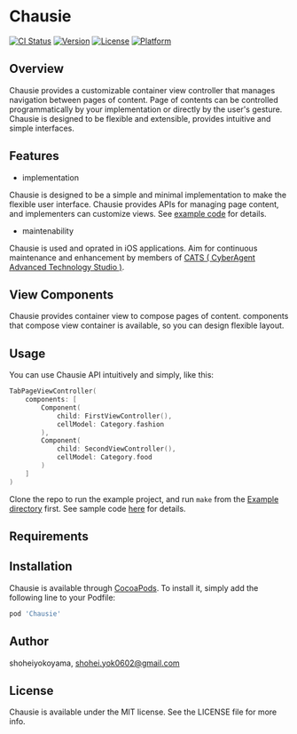 # Chausie

[![CI Status](https://img.shields.io/travis/shoheiyokoyama/Chausie.svg?style=flat)](https://travis-ci.org/shoheiyokoyama/Chausie)
[![Version](https://img.shields.io/cocoapods/v/Chausie.svg?style=flat)](https://cocoapods.org/pods/Chausie)
[![License](https://img.shields.io/cocoapods/l/Chausie.svg?style=flat)](https://cocoapods.org/pods/Chausie)
[![Platform](https://img.shields.io/cocoapods/p/Chausie.svg?style=flat)](https://cocoapods.org/pods/Chausie)

## Overview

Chausie provides a customizable container view controller that manages navigation between pages of content. Page of contents can be controlled programmatically by your implementation or directly by the user's gesture. Chausie is designed to be flexible and extensible, provides intuitive and simple interfaces.

## Features

- implementation

Chausie is designed to be a simple and minimal implementation to make the flexible user interface. Chausie provides APIs for managing page content, and implementers can customize views. See [example code](https://github.com/shoheiyokoyama/Chausie/tree/master/Examples/ChausieExample) for details.

- maintenability

Chausie is used and oprated in iOS applications. Aim for continuous maintenance and enhancement by members of [CATS ( CyberAgent Advanced Technology Studio )](https://github.com/cats-oss).

## View Components

Chausie provides container view to compose pages of content. components that compose view container is available, so you can design flexible layout.

## Usage

You can use Chausie API intuitively and simply, like this:

```swift
TabPageViewController(
    components: [
        Component(
            child: FirstViewController(),
            cellModel: Category.fashion
        ),
        Component(
            child: SecondViewController(),
            cellModel: Category.food
        )
    ]
)
```

Clone the repo to run the example project, and run `make` from the [Example directory](https://github.com/shoheiyokoyama/Chausie/tree/master/Examples/ChausieExample) first.
See sample code [here](https://github.com/shoheiyokoyama/Chausie/tree/master/Examples/ChausieExample/ChausieExample) for details.

## Requirements

## Installation

Chausie is available through [CocoaPods](https://cocoapods.org). To install
it, simply add the following line to your Podfile:

```ruby
pod 'Chausie'
```

## Author

shoheiyokoyama, shohei.yok0602@gmail.com

## License

Chausie is available under the MIT license. See the LICENSE file for more info.
